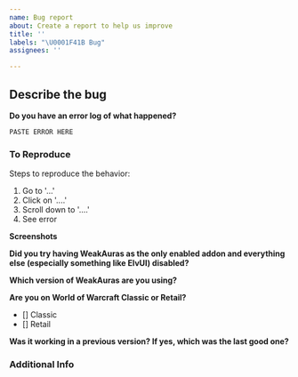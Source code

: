 ```yaml
---
name: Bug report
about: Create a report to help us improve
title: ''
labels: "\U0001F41B Bug"
assignees: ''

---
```


## Describe the bug
<!-- What did you expect to happen and what happened instead? -->

**Do you have an error log of what happened?**
<!-- If you don't see any errors, make sure that error reporting is enabled (`/console scriptErrors 1`) or install https://www.curseforge.com/wow/addons/bugsack & https://www.curseforge.com/wow/addons/bug-grabber, yes both are needed.
Note that if the error looks like `[string "--[[ Error in ' my awesome aura' ]` then the bug is in the aura that got mentioned, not in WeakAuras itself -->

```
PASTE ERROR HERE
```

### To Reproduce
<!-- Describe what you clicked or did when the problem occurred -->

Steps to reproduce the behavior:

1. Go to '...'
2. Click on '....'
3. Scroll down to '....'
4. See error

**Screenshots**
<!-- If applicable, add screenshots to help explain your problem. -->

**Did you try having WeakAuras as the only enabled addon and everything else (especially something like ElvUI) disabled?**
<!-- Testing with only WeakAuras enabled is crucial to ruling out conflicts with other addons. -->

**Which version of WeakAuras are you using?**
<!-- You can see the current version in the title bar of the options window, if the options do not open, check the Twitch app or the `## Version:` field in the WeakAuras.toc file -->

**Are you on World of Warcraft Classic or Retail?**
<!-- Put an X between the brackets below to select your WoW flavor -->

- [] Classic
- [] Retail

**Was it working in a previous version? If yes, which was the last good one?**
<!-- You can always find older versions of WeakAuras to test with at https://www.wowace.com/projects/weakauras-2/files -->

### Additional Info
<!--
If you do not know which aura is causing issues for you, please attach a ZIP archive of your WeakAuras SavedVariables file, it's the `WeakAuras.lua` file in `World of Warcraft\_retail_\WTF\Account\YOUR_ACCOUNT\SavedVariables\`. In case you do, please export the string and paste it below.
-->
